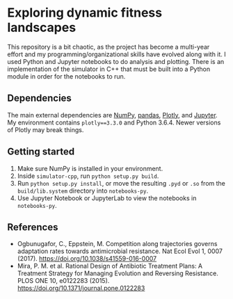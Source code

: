 # Exploring dynamic fitness landscapes

This repository is a bit chaotic, as the project has become a multi-year effort
and my programming/organizational skills have evolved along with it. I used
Python and Jupyter notebooks to do analysis and plotting. There is an
implementation of the simulator in C++ that must be built into a Python module
in order for the notebooks to run.

## Dependencies

The main external dependencies are [NumPy](https://numpy.org/install/),
[pandas](https://pandas.pydata.org/docs/getting_started/index.html#installation),
[Plotly](https://plotly.com/python/getting-started/#installation), and
[Jupyter](https://jupyter.org/install.html). My environment contains
`plotly==3.3.0` and Python 3.6.4. Newer versions of Plotly may break things.

## Getting started

1.  Make sure NumPy is installed in your environment.
2.  Inside `simulator-cpp`, run `python setup.py build`.
3.  Run `python setup.py install`, or move the resulting `.pyd` or `.so` from
    the `build/lib.system` directory into `notebooks-py`.
4.  Use Jupyter Notebook or JupyterLab to view the notebooks in `notebooks-py`.

## References

 -  Ogbunugafor, C., Eppstein, M. Competition along trajectories governs
    adaptation rates towards antimicrobial resistance. Nat Ecol Evol 1, 0007
    (2017). https://doi.org/10.1038/s41559-016-0007
 -  Mira, P. M. et al. Rational Design of Antibiotic Treatment Plans: A
    Treatment Strategy for Managing Evolution and Reversing Resistance. PLOS ONE
    10, e0122283 (2015). https://doi.org/10.1371/journal.pone.0122283
